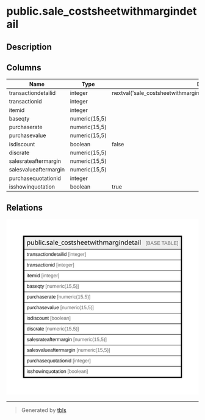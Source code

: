 # public.sale_costsheetwithmargindetail

## Description

## Columns

| Name | Type | Default | Nullable | Children | Parents | Comment |
| ---- | ---- | ------- | -------- | -------- | ------- | ------- |
| transactiondetailid | integer | nextval('sale_costsheetwithmargindetail_transactiondetailid_seq'::regclass) | false |  |  |  |
| transactionid | integer |  | true |  |  |  |
| itemid | integer |  | true |  |  |  |
| baseqty | numeric(15,5) |  | true |  |  |  |
| purchaserate | numeric(15,5) |  | true |  |  |  |
| purchasevalue | numeric(15,5) |  | true |  |  |  |
| isdiscount | boolean | false | true |  |  |  |
| discrate | numeric(15,5) |  | true |  |  |  |
| salesrateaftermargin | numeric(15,5) |  | true |  |  |  |
| salesvalueaftermargin | numeric(15,5) |  | true |  |  |  |
| purchasequotationid | integer |  | true |  |  |  |
| isshowinquotation | boolean | true | true |  |  |  |

## Relations

![er](public.sale_costsheetwithmargindetail.svg)

---

> Generated by [tbls](https://github.com/k1LoW/tbls)
